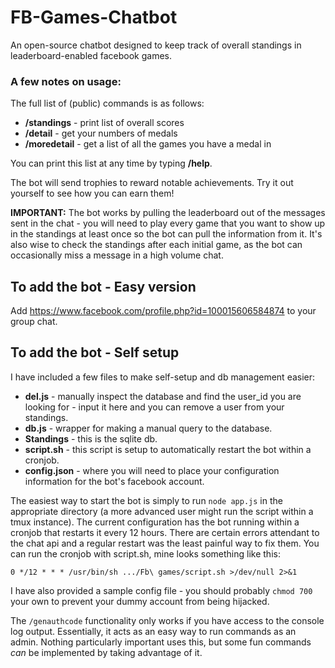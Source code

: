# FB-Games-Chatbot
An open-source chatbot designed to keep track of overall standings in leaderboard-enabled facebook games.

### A few notes on usage:

The full list of (public) commands is as follows:

* **/standings** - print list of overall scores
* **/detail** - get your numbers of medals
* **/moredetail** - get a list of all the games you have a medal in

You can print this list at any time by typing **/help**.

The bot will send trophies to reward notable achievements. Try it out yourself to see how you can earn them!

**IMPORTANT:** The bot works by pulling the leaderboard out of the messages sent in the chat - you will need to play every game that you want to show up in the standings at least once so the bot can pull the information from it. It's also wise to check the standings after each initial game, as the bot can occasionally miss a message in a high volume chat.

## To add the bot - Easy version

Add https://www.facebook.com/profile.php?id=100015606584874 to your group chat.

## To add the bot - Self setup

I have included a few files to make self-setup and db management easier:

* **del.js** - manually inspect the database and find the user_id you are looking for - input it here and you can remove a user from your standings.
* **db.js** - wrapper for making a manual query to the database.
* **Standings** - this is the sqlite db.
* **script.sh** - this script is setup to automatically restart the bot within a cronjob.
* **config.json** - where you will need to place your configuration information for the bot's facebook account.

The easiest way to start the bot is simply to run `node app.js` in the appropriate directory (a more advanced user might run the script within a tmux instance). The current configuration has the bot running within a cronjob that restarts it every 12 hours. There are certain errors attendant to the chat api and a regular restart was the least painful way to fix them.
You can run the cronjob with script.sh, mine looks something like this:

`0 */12 * * * /usr/bin/sh .../Fb\ games/script.sh >/dev/null 2>&1`

I have also provided a sample config file - you should probably `chmod 700` your own to prevent your dummy account from being hijacked.

The `/genauthcode` functionality only works if you have access to the console log output. Essentially, it acts as an easy way to run commands as an admin. Nothing particularly important uses this, but some fun commands *can* be implemented by taking advantage of it.
